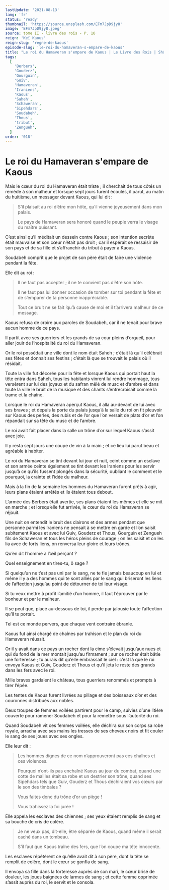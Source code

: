 ```yaml
---
lastUpdate: '2021-08-13'
lang: 'fr'
status: 'ready'
thumbnail: 'https://source.unsplash.com/EFm7JpD9jy8'
image: 'EFm7JpD9jy8.jpeg'
source: tome II - livre des rois - P. 10
reign: 'Keï Kaous'
reign-slug: 'regne-de-kaous'
episode-slug: 'le-roi-du-hamaveran-s-empare-de-kaous'
title: "Le roi du Hamaveran s'empare de Kaous | Le Livre des Rois | Shâhnâmeh"
tags:
  [
    'Berbers',
    'Gouderz',
    'Gourguin',
    'Guiv',
    'Hamaveran',
    'Iraniens',
    'Kaous',
    'Saheh',
    'Schaweran',
    'Sipehdars',
    'Soudabeh',
    'Thous',
    'tribut',
    'Zengueh',
  ]
order: '018'
---
```


<!-- LTeX: language=fr -->

# Le roi du Hamaveran s'empare de Kaous

Mais le cœur du roi du Hamaveran était triste ; il cherchait de tous côtés un remède à son malheur et lorsque sept jours furent écoulés, il parut, au matin du huitième, un messager devant Kaous, qui lui dit :

> S’il plaisait au roi d’être mon hôte, qu’il vienne joyeusement dans mon palais.
>
> Le pays de Hamaveran sera honoré quand le peuple verra le visage du maître puissant.

C’est ainsi qu’il méditait un dessein contre Kaous ; son intention secrète était mauvaise et son cœur n’était pas droit ; car il espérait se ressaisir de son pays et de sa fille et s’affranchir du tribut à payer à Kaous.

Soudabeh comprit que le projet de son père était de faire une violence pendant la fête.

Elle dit au roi :

> Il ne faut pas accepter ; il ne te convient pas d’être son hôte.
>
> Il ne faut pas lui donner occasion de tomber sur toi pendant la fête et de s’emparer de ta personne inappréciable.
>
> Tout ce bruit ne se fait ’qu’à cause de moi et il t’arrivera malheur de ce message.

Kaous refusa de croire aux paroles de Soudabeh, car il ne tenait pour brave aucun homme de ce pays.

Il partit avec ses guerriers et les grands de sa cour pleins d’orgueil, pour aller jouir de l’hospitalité du roi du Hamaveran.

Or le roi possédait une ville dont le nom était Saheh ; c’était là qu’il célébrait ses fêtes et donnait ses festins ; c’était là que se trouvait le palais où il résidait.

Toute la ville fut décorée pour la fête et lorsque Kaous qui portait haut la tête entra dans Saheh, tous les habitants vinrent lui rendre hommage, tous versèrent sur lui des joyaux et du safran mêlé de musc et d’ambre et dans toute la ville le bruit de la musique et des chants s’entrecroisait comme la trame et la chaîne.

Lorsque le roi du Hamaveran aperçut Kaous, il alla au-devant de lui avec ses braves ; et depuis la porte du palais jusqu’à la salle du roi on fit pleuvoir sur Kaous des perles, des rubis et de l’or que l’on versait de plats d’or et l’on répandait sur sa tête du musc et de l’ambre.

Le roi avait fait placer dans la salle un trône d’or sur lequel Kaous s’assit avec joie.

Il y resta sept jours une coupe de vin à la main ; et ce lieu lui parut beau et agréable à habiter.

Le roi du Hamaveran se tint devant lui jour et nuit, ceint comme un esclave et son armée ceinte également se tint devant les Iraniens pour les servir jusqu’à ce qu’ils fussent plongés dans la sécurité, oubliant le comment et le pourquoi, la crainte et l’idée du malheur.

Mais à la fin de la semaine les hommes du Hamaveran furent prêts à agir, leurs plans étaient arrêtés et ils étaient tous debout.

L’armée des Berbers était avertie, ses plans étaient les mêmes et elle se mit en marche ; et lorsqu’elle fut arrivée, le cœur du roi du Hamaveran se réjouit.

Une nuit on entendit le bruit des clairons et des armes pendant que personne parmi les Iraniens ne pensait à se mettre en garde et l’on saisit subitement Kaous et avec lui Guiv, Gouderz et Thous, Gourguin et Zengueh fils de Schaweran et tous les héros pleins de courage ; on les saisit et on les lia avec de forts liens, on renversa leur gloire et leurs trônes.

Qu’en dit l’homme à l’œil perçant ?

Quel enseignement en tires-tu, ô sage ?

Si quelqu’un ne t’est pas uni par le sang, ne te fie jamais beaucoup en lui et même il y a des hommes qui te sont alliés par le sang qui briseront les liens de l’affection jusqu’au point de détourner de toi leur visage.

Si tu veux mettre à profit l’amitié d’un homme, il faut l’éprouver par le bonheur et par le malheur.

Il se peut que, placé au-dessous de toi, il perde par jalousie toute l’affection qu’il te portait.

Tel est ce monde pervers, que chaque vent contraire ébranle.

Kaous fut ainsi chargé de chaînes par trahison et le plan du roi du Hamaveran réussit.

Or il y avait dans ce pays un rocher dont la cime s’élevait jusqu’aux nues et qui du fond de la mer montait jusqu’au firmament ; sur ce rocher était bâtie une forteresse ; tu aurais dit qu’elle embrassait le ciel : c’est là que le roi envoya Kaous et Guiv, Gouderz et Thous et qu’il jeta le reste des grands dans les fers avec le roi.

Mille braves gardaient le château, tous guerriers renommés et prompts à tirer l’épée.

Les tentes de Kaous furent livrées au pillage et des boisseaux d’or et des couronnes distribués aux nobles.

Deux troupes de femmes voilées partirent pour le camp, suivies d’une litière couverte pour ramener Soudabeh et pour la remettre sous l’autorité du roi.

Quand Soudabeh vit ces femmes voilées, elle déchira sur son corps sa robe royale, arracha avec ses mains les tresses de ses cheveux noirs et fit couler le sang de ses joues avec ses ongles.

Elle leur dit :

> Les hommes dignes de ce nom n’approuveront pas ces chaînes et ces violences.
>
> Pourquoi n’ont-ils pas enchaîné Kaous au jour du combat, quand une cotte de mailles était sa robe et un destrier son trône, quand ses Sipehdars tels que Guiv, Gouderz et Thous déchiraient vos cœurs par le son des timbales ?
>
> Vous faites donc du trône d’or un piège !
>
> Vous trahissez la foi jurée !

Elle appela les esclaves des chiennes ; ses yeux étaient remplis de sang et sa bouche de cris de colère.

> Je ne veux pas, dit-elle, être séparée de Kaous, quand même il serait caché dans un tombeau.
>
> S’il faut que Kaous traîne des fers, que l’on coupe ma tête innocente.

Les esclaves répétèrent ce qu’elle avait dit à son père, dont la tête se remplit de colère, dont le cœur se gonfla de sang.

Il envoya sa fille dans la forteresse auprès de son mari, le cœur brisé de douleur, les joues baignées de larmes de sang ; et cette femme opprimée s’assit auprès du roi, le servit et le consola.
